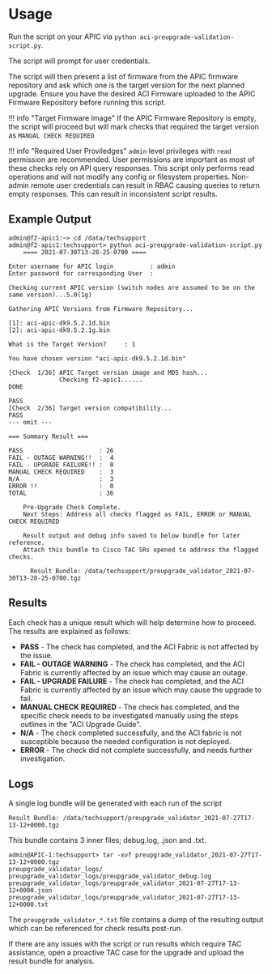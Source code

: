 # Usage

Run the script on your APIC via `python aci-preupgrade-validation-script.py`.

The script will prompt for user credentials.

The script will then present a list of firmware from the APIC firmware repository and ask which one is the target version for the next planned upgrade. Ensure you have the desired ACI Firmware uploaded to the APIC Firmware Repository before running this script.

!!! info "Target Firmware Image"
    If the APIC Firmware Repository is empty, the script will proceed but will mark checks that required the target version as `MANUAL CHECK REQUIRED`

!!! info "Required User Proviledges"
    `admin` level privileges with `read` permission are recommended. User permissions are important as most of these checks rely on API query responses.
    This script only performs read operations and will not modify any config or filesystem properties.
    Non-admin remote user credentials can result in RBAC causing queries to return empty responses. This can result in inconsistent script results.


## Example Output
```
admin@f2-apic1:~> cd /data/techsupport
admin@f2-apic1:techsupport> python aci-preupgrade-validation-script.py
    ==== 2021-07-30T13-28-25-0700 ====

Enter username for APIC login          : admin
Enter password for corresponding User  :

Checking current APIC version (switch nodes are assumed to be on the same version)...5.0(1g)

Gathering APIC Versions from Firmware Repository...

[1]: aci-apic-dk9.5.2.1d.bin
[2]: aci-apic-dk9.5.2.1g.bin

What is the Target Version?     : 1

You have chosen version "aci-apic-dk9.5.2.1d.bin"

[Check  1/36] APIC Target version image and MD5 hash...
              Checking f2-apic1......                                                                                                 DONE
                                                                                                                                      PASS
[Check  2/36] Target version compatibility...                                                                                         PASS
--- omit ---

=== Summary Result ===

PASS                     : 26
FAIL - OUTAGE WARNING!!  :  4
FAIL - UPGRADE FAILURE!! :  0
MANUAL CHECK REQUIRED    :  3
N/A                      :  3
ERROR !!                 :  0
TOTAL                    : 36

    Pre-Upgrade Check Complete.
    Next Steps: Address all checks flagged as FAIL, ERROR or MANUAL CHECK REQUIRED

    Result output and debug info saved to below bundle for later reference.
    Attach this bundle to Cisco TAC SRs opened to address the flagged checks.

      Result Bundle: /data/techsupport/preupgrade_validator_2021-07-30T13-28-25-0700.tgz
```

## Results

Each check has a unique result which will help determine how to proceed. The results are explained as follows:

- **PASS** - The check has completed, and the ACI Fabric is not affected by the issue.
- **FAIL - OUTAGE WARNING** - The check has completed, and the ACI Fabric is currently affected by an issue which may cause an outage.
- **FAIL - UPGRADE FAILURE** - The check has completed, and the ACI Fabric is currently affected by an issue which may cause the upgrade to fail.
- **MANUAL CHECK REQUIRED** - The check has completed, and the specific check needs to be investigated manually using the steps outlines in the "ACI Upgrade Guide".
- **N/A** - The check completed successfully, and the ACI fabric is not susceptible because the needed configuration is not deployed.
- **ERROR** - The check did not complete successfully, and needs further investigation.

## Logs

A single log bundle will be generated with each run of the script

```
Result Bundle: /data/techsupport/preupgrade_validator_2021-07-27T17-13-12+0000.tgz
```

This bundle contains 3 inner files; debug.log, .json and .txt.

```
admin@APIC-1:techsupport> tar -xvf preupgrade_validator_2021-07-27T17-13-12+0000.tgz
preupgrade_validator_logs/
preupgrade_validator_logs/preupgrade_validator_debug.log
preupgrade_validator_logs/preupgrade_validator_2021-07-27T17-13-12+0000.json
preupgrade_validator_logs/preupgrade_validator_2021-07-27T17-13-12+0000.txt
```

The `preupgrade_validator_*.txt` file contains a dump of the resulting output which can be referenced for check results post-run.

If there are any issues with the script or run results which require TAC assistance, open a proactive TAC case for the
upgrade and upload the result bundle for analysis.
